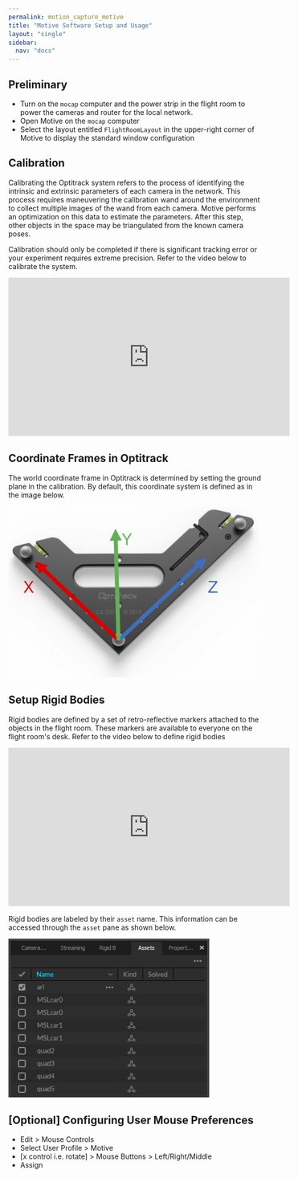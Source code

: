 ```yaml
---
permalink: motion_capture_motive
title: "Motive Software Setup and Usage"
layout: "single"
sidebar:
  nav: "docs"
---
```


## Preliminary
* Turn on the `mocap` computer and the power strip in the flight room to power the cameras and router for the local network. 
* Open Motive on the `mocap` computer
* Select the layout entitled `FlightRoomLayout` in the upper-right corner of Motive to display the standard window configuration

## Calibration
Calibrating the Optitrack system refers to the process of identifying the intrinsic and extrinsic parameters of each camera in the network. This process requires maneuvering the calibration wand around the environment to collect multiple images of the wand from each camera. Motive performs an optimization on this data to estimate the parameters. After this step, other objects in the space may be triangulated from the known camera poses. 

Calibration should only be completed if there is significant tracking error or your experiment requires extreme precision. Refer to the video below to calibrate the system. 

<iframe width="560" height="315" src="https://www.youtube.com/embed/cNZaFEghTBU" frameborder="0" allow="autoplay; encrypted-media" allowfullscreen></iframe>

## Coordinate Frames in Optitrack
The world coordinate frame in Optitrack is determined by setting the ground plane in the calibration. By default, this coordinate system is defined as in the image below. 

<img src="assets/mocap_coodinate_system.png" alt="drawing" width="500"/>

## Setup Rigid Bodies
Rigid bodies are defined by a set of retro-reflective markers attached to the objects in the flight room. These markers are available to everyone on the flight room's desk. Refer to the video below to define rigid bodies
<iframe width="560" height="315" src="https://www.youtube.com/embed/Z9kO7jJgCLE" frameborder="0" allow="autoplay; encrypted-media" allowfullscreen></iframe>

Rigid bodies are labeled by their `asset` name. This information can be accessed through the `asset` pane as shown below. 

<img src="assets/mocap_assets.png" alt="drawing" width="400"/>

## [Optional] Configuring User Mouse Preferences
* Edit ­> Mouse Controls
* Select User Profile ­> Motive
* [x control i.e. rotate] ­> Mouse Buttons ­> Left/Right/Middle
* Assign